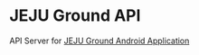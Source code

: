 # JEJU Ground API

API Server for [JEJU Ground Android Application]("https://github.com/zzulu/jejuground")
